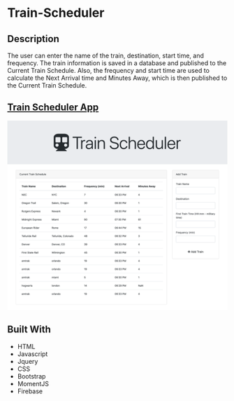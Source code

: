 # Train-Scheduler

## Description
The user can enter the name of the train, destination, start time, and frequency. The train information is saved in a database and published to the Current Train Schedule. Also, the frequency and start time are used to calculate the Next Arrival time and Minutes Away, which is then published to the Current Train Schedule.

## [Train Scheduler App](https://kiarakg.github.io/Train-Scheduler/)

![pic](/assets/images/TrainScheduler.png)

## Built With
* HTML
* Javascript
* Jquery
* CSS
* Bootstrap
* MomentJS
* Firebase


